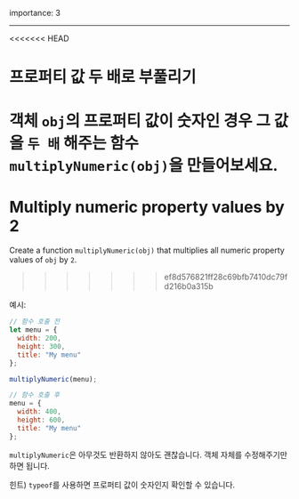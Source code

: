 importance: 3

---

<<<<<<< HEAD
# 프로퍼티 값 두 배로 부풀리기

객체 `obj`의 프로퍼티 값이 숫자인 경우 그 값을 `두 배` 해주는 함수 `multiplyNumeric(obj)`을 만들어보세요.
=======
# Multiply numeric property values by 2

Create a function `multiplyNumeric(obj)` that multiplies all numeric property values of `obj` by `2`.
>>>>>>> ef8d576821ff28c69bfb7410dc79fd216b0a315b

예시:

```js
// 함수 호출 전
let menu = {
  width: 200,
  height: 300,
  title: "My menu"
};

multiplyNumeric(menu);

// 함수 호출 후
menu = {
  width: 400,
  height: 600,
  title: "My menu"
};
```

`multiplyNumeric`은 아무것도 반환하지 않아도 괜찮습니다. 객체 자체를 수정해주기만 하면 됩니다.

힌트) `typeof`를 사용하면 프로퍼티 값이 숫자인지 확인할 수 있습니다.


